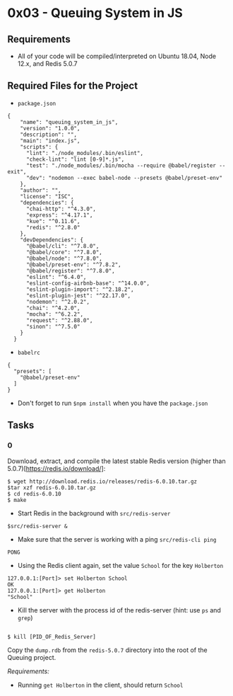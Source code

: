 # 0x03 - Queuing System in JS

## Requirements

- All of your code will be compiled/interpreted on Ubuntu 18.04, Node 12.x, and Redis 5.0.7

## Required Files for the Project

- `package.json`

```
{
    "name": "queuing_system_in_js",
    "version": "1.0.0",
    "description": "",
    "main": "index.js",
    "scripts": {
      "lint": "./node_modules/.bin/eslint",
      "check-lint": "lint [0-9]*.js",
      "test": "./node_modules/.bin/mocha --require @babel/register --exit",
      "dev": "nodemon --exec babel-node --presets @babel/preset-env"
    },
    "author": "",
    "license": "ISC",
    "dependencies": {
      "chai-http": "^4.3.0",
      "express": "^4.17.1",
      "kue": "^0.11.6",
      "redis": "^2.8.0"
    },
    "devDependencies": {
      "@babel/cli": "^7.8.0",
      "@babel/core": "^7.8.0",
      "@babel/node": "^7.8.0",
      "@babel/preset-env": "^7.8.2",
      "@babel/register": "^7.8.0",
      "eslint": "^6.4.0",
      "eslint-config-airbnb-base": "^14.0.0",
      "eslint-plugin-import": "^2.18.2",
      "eslint-plugin-jest": "^22.17.0",
      "nodemon": "^2.0.2",
      "chai": "^4.2.0",
      "mocha": "^6.2.2",
      "request": "^2.88.0",
      "sinon": "^7.5.0"
    }
  }
```

- `babelrc`

```
{
  "presets": [
    "@babel/preset-env"
  ]
}
```

- Don't forget to run `$npm install` when you have the `package.json`

## Tasks

### 0

Download, extract, and compile the latest stable Redis version (higher than 5.0.7)[https://redis.io/download/]:

```
$ wget http://download.redis.io/releases/redis-6.0.10.tar.gz
$tar xzf redis-6.0.10.tar.gz
$ cd redis-6.0.10
$ make
```

- Start Redis in the background with `src/redis-server`

```
$src/redis-server &
```

- Make sure that the server is working with a ping `src/redis-cli ping`

```
PONG
```

- Using the Redis client again, set the value `School` for the key `Holberton`

```
127.0.0.1:[Port]> set Holberton School
OK
127.0.0.1:[Port]> get Holberton
"School"
```

- Kill the server with the process id of the redis-server (hint: use `ps` and `grep`)

```

$ kill [PID_OF_Redis_Server]
```

Copy the `dump.rdb` from the `redis-5.0.7` directory into the root of the Queuing project.

*Requirements:*

- Running `get Holberton` in the client, should return `School`

